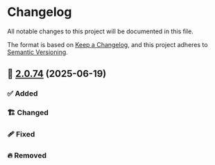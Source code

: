 # Changelog

All notable changes to this project will be documented in this file.

The format is based on [Keep a Changelog](https://keepachangelog.com/en/1.1.0/),
and this project adheres to [Semantic Versioning](http://semver.org/spec/v2.0.0.html).

## 🔖 [2.0.74] (2025-06-19)

### ✅ Added

### 🏗️ Changed

### 🩹 Fixed

### 🔥 Removed


<!-- Link References -->
[2.0.74]: https://github.com/aneuhold/ts-libs/releases/tag/be-ts-db-lib-v2.0.74
